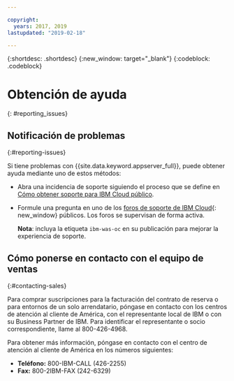 ```yaml
---

copyright:
  years: 2017, 2019
lastupdated: "2019-02-18"

---
```


{:shortdesc: .shortdesc}
{:new_window: target="_blank"}
{:codeblock: .codeblock}

# Obtención de ayuda
{: #reporting_issues}


## Notificación de problemas
{:#reporting-issues}

Si tiene problemas con {{site.data.keyword.appserver_full}}, puede obtener ayuda mediante uno de estos métodos:

* Abra una incidencia de soporte siguiendo el proceso que se define en [Cómo obtener soporte para IBM Cloud público](/docs/get-support?topic=get-support-getting-customer-support#getting-customer-support).
* Formule una pregunta en uno de los [foros de soporte de IBM Cloud](https://developer.ibm.com/answers/topics/ibm-cloud/){: new_window} públicos. Los foros se supervisan de forma activa.

  **Nota**: incluya la etiqueta `ibm-was-oc` en su publicación para mejorar la experiencia de soporte.

## Cómo ponerse en contacto con el equipo de ventas
{:#contacting-sales}

Para comprar suscripciones para la facturación del contrato de reserva o para entornos de un solo arrendatario, póngase en contacto con los centros de atención al cliente de América, con el representante local de IBM o con su Business Partner de IBM. Para identificar el representante o socio correspondiente, llame al 800-426-4968.

Para obtener más información, póngase en contacto con el centro de atención al cliente de América en los números siguientes:
* **Teléfono:** 800-IBM-CALL (426-2255)
* **Fax:** 800-2IBM-FAX (242-6329)
